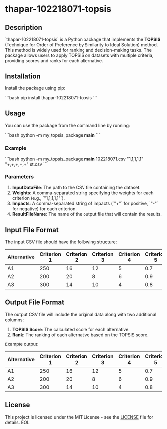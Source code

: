 # thapar-102218071-topsis

## Description
\`thapar-102218071-topsis\` is a Python package that implements the **TOPSIS** (Technique for Order of Preference by Similarity to Ideal Solution) method. This method is widely used for ranking and decision-making tasks. The package allows users to apply TOPSIS on datasets with multiple criteria, providing scores and ranks for each alternative.

## Installation
Install the package using pip:

\`\`\`bash
pip install thapar-102218071-topsis
\`\`\`

## Usage

You can use the package from the command line by running:

\`\`\`bash
python -m my_topsis_package.__main__ <InputDataFile> <Weights> <Impacts> <ResultFileName>
\`\`\`

### Example
\`\`\`bash
python -m my_topsis_package.__main__ 102218071.csv "1,1,1,1,1" "+,+,+,+,+" st.csv
\`\`\`

### Parameters
1. **InputDataFile**: The path to the CSV file containing the dataset.
2. **Weights**: A comma-separated string specifying the weights for each criterion (e.g., \`"1,1,1,1,1"\`).
3. **Impacts**: A comma-separated string of impacts (\`"+"\` for positive, \`"-"\` for negative) for each criterion.
4. **ResultFileName**: The name of the output file that will contain the results.

## Input File Format
The input CSV file should have the following structure:

| Alternative | Criterion 1 | Criterion 2 | Criterion 3 | Criterion 4 | Criterion 5 |
|-------------|-------------|-------------|-------------|-------------|-------------|
| A1          | 250         | 16          | 12          | 5           | 0.7         |
| A2          | 200         | 20          | 8           | 6           | 0.9         |
| A3          | 300         | 14          | 10          | 4           | 0.8         |

## Output File Format
The output CSV file will include the original data along with two additional columns:
1. **TOPSIS Score**: The calculated score for each alternative.
2. **Rank**: The ranking of each alternative based on the TOPSIS score.

Example output:

| Alternative | Criterion 1 | Criterion 2 | Criterion 3 | Criterion 4 | Criterion 5 | TOPSIS Score | Rank |
|-------------|-------------|-------------|-------------|-------------|-------------|--------------|------|
| A1          | 250         | 16          | 12          | 5           | 0.7         | 0.78         | 1    |
| A2          | 200         | 20          | 8           | 6           | 0.9         | 0.65         | 2    |
| A3          | 300         | 14          | 10          | 4           | 0.8         | 0.60         | 3    |

## License
This project is licensed under the MIT License - see the [LICENSE](LICENSE) file for details.
EOL

